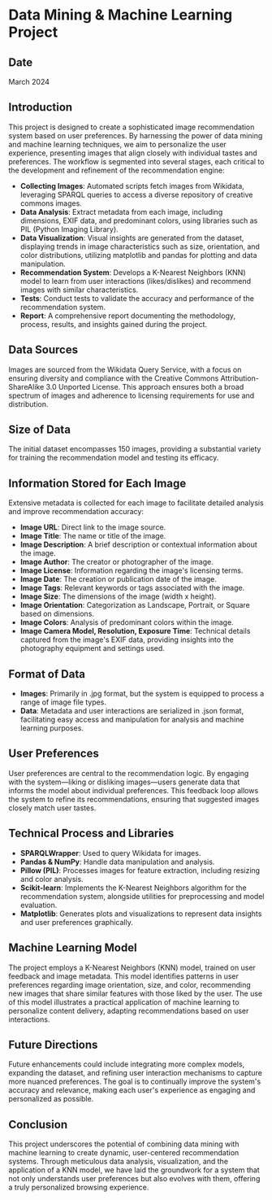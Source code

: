 # Data Mining & Machine Learning Project

## Date

March 2024



## Introduction

This project is designed to create a sophisticated image recommendation system based on user preferences. By harnessing the power of data mining and machine learning techniques, we aim to personalize the user experience, presenting images that align closely with individual tastes and preferences. The workflow is segmented into several stages, each critical to the development and refinement of the recommendation engine:

- **Collecting Images**: Automated scripts fetch images from Wikidata, leveraging SPARQL queries to access a diverse repository of creative commons images.
- **Data Analysis**: Extract metadata from each image, including dimensions, EXIF data, and predominant colors, using libraries such as PIL (Python Imaging Library).
- **Data Visualization**: Visual insights are generated from the dataset, displaying trends in image characteristics such as size, orientation, and color distributions, utilizing matplotlib and pandas for plotting and data manipulation.
- **Recommendation System**: Develops a K-Nearest Neighbors (KNN) model to learn from user interactions (likes/dislikes) and recommend images with similar characteristics.
- **Tests**: Conduct tests to validate the accuracy and performance of the recommendation system.
- **Report**: A comprehensive report documenting the methodology, process, results, and insights gained during the project.

## Data Sources

Images are sourced from the Wikidata Query Service, with a focus on ensuring diversity and compliance with the Creative Commons Attribution-ShareAlike 3.0 Unported License. This approach ensures both a broad spectrum of images and adherence to licensing requirements for use and distribution.

## Size of Data

The initial dataset encompasses 150 images, providing a substantial variety for training the recommendation model and testing its efficacy.

## Information Stored for Each Image

Extensive metadata is collected for each image to facilitate detailed analysis and improve recommendation accuracy:

- **Image URL**: Direct link to the image source.
- **Image Title**: The name or title of the image.
- **Image Description**: A brief description or contextual information about the image.
- **Image Author**: The creator or photographer of the image.
- **Image License**: Information regarding the image's licensing terms.
- **Image Date**: The creation or publication date of the image.
- **Image Tags**: Relevant keywords or tags associated with the image.
- **Image Size**: The dimensions of the image (width x height).
- **Image Orientation**: Categorization as Landscape, Portrait, or Square based on dimensions.
- **Image Colors**: Analysis of predominant colors within the image.
- **Image Camera Model, Resolution, Exposure Time**: Technical details captured from the image's EXIF data, providing insights into the photography equipment and settings used.

## Format of Data

- **Images**: Primarily in .jpg format, but the system is equipped to process a range of image file types.
- **Data**: Metadata and user interactions are serialized in .json format, facilitating easy access and manipulation for analysis and machine learning purposes.

## User Preferences

User preferences are central to the recommendation logic. By engaging with the system—liking or disliking images—users generate data that informs the model about individual preferences. This feedback loop allows the system to refine its recommendations, ensuring that suggested images closely match user tastes.

## Technical Process and Libraries

- **SPARQLWrapper**: Used to query Wikidata for images.
- **Pandas & NumPy**: Handle data manipulation and analysis.
- **Pillow (PIL)**: Processes images for feature extraction, including resizing and color analysis.
- **Scikit-learn**: Implements the K-Nearest Neighbors algorithm for the recommendation system, alongside utilities for preprocessing and model evaluation.
- **Matplotlib**: Generates plots and visualizations to represent data insights and user preferences graphically.

## Machine Learning Model

The project employs a K-Nearest Neighbors (KNN) model, trained on user feedback and image metadata. This model identifies patterns in user preferences regarding image orientation, size, and color, recommending new images that share similar features with those liked by the user. The use of this model illustrates a practical application of machine learning to personalize content delivery, adapting recommendations based on user interactions.

## Future Directions

Future enhancements could include integrating more complex models, expanding the dataset, and refining user interaction mechanisms to capture more nuanced preferences. The goal is to continually improve the system's accuracy and relevance, making each user's experience as engaging and personalized as possible.

## Conclusion

This project underscores the potential of combining data mining with machine learning to create dynamic, user-centered recommendation systems. Through meticulous data analysis, visualization, and the application of a KNN model, we have laid the groundwork for a system that not only understands user preferences but also evolves with them, offering a truly personalized browsing experience.
